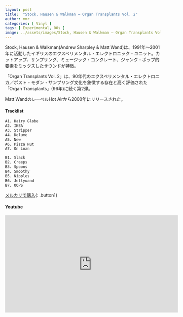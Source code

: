 ```yaml
---
layout: post
title:  "Stock, Hausen & Walkman – Organ Transplants Vol. 2"
author: mmr
categories: [ Vinyl ]
tags: [ Experimental, 00s ]
image: ../assets/images/Stock, Hausen & Walkman – Organ Transplants Vol. 2.jpg
---
```


Stock, Hausen & Walkman(Andrew Sharpley & Matt Wand)は、1991年〜2001年に活動したイギリスのエクスペリメンタル・エレクトロニック・ユニット。カットアップ、サンプリング、ミュージック・コンクレート、ジャンク・ポップ的要素をミックスしたサウンドが特徴。

「Organ Transplants Vol. 2」は、90年代のエクスペリメンタル・エレクトロニカ／ポスト・モダン・サンプリング文化を象徴する存在と高く評価された「Organ Transplants」(96年)に続く第2弾。

Matt WandのレーベルHot Airから2000年にリリースされた。

#### Tracklist
```md
A1. Hairy Globe
A2. IKEA
A3. Stripper
A4. Deluxe
A5. New
A6. Pizza Hut
A7. On Loan

B1. Slack
B2. Creeps
B3. Spoons
B4. Smoothy
B5. Nipples
B6. Jellywand
B7. OOPS
```

[メルカリで購入](https://jp.mercari.com/item/m22757560879?afid=6142608987){: .button1}

#### Youtube
<iframe width="560" height="315" src="https://www.youtube.com/embed/jB2C8gmwuZc?si=wD08La3Z7g8UwSkY" title="YouTube video player" frameborder="0" allow="accelerometer; autoplay; clipboard-write; encrypted-media; gyroscope; picture-in-picture; web-share" referrerpolicy="strict-origin-when-cross-origin" allowfullscreen></iframe>